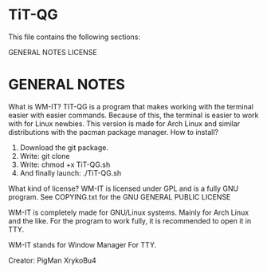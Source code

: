 TiT-QG
=========================

This file contains the following sections:

GENERAL NOTES
LICENSE

GENERAL NOTES
=============
What is WM-IT?
TIT-QG is a program that makes working with the terminal easier with easier commands. Because of this, the terminal is easier to work with for Linux newbies. This version is made for Arch Linux and similar distributions with the pacman package manager.
How to install?
1. Download the git package.
2. Write: git clone 
3. Write: chmod +x TiT-QG.sh
4. And finally launch: ./TiT-QG.sh

What kind of license? WM-IT is licensed under GPL and is a fully GNU program.
See COPYING.txt for the GNU GENERAL PUBLIC LICENSE

WM-IT is completely made for GNU/Linux systems. Mainly for Arch Linux and the like. For the program to work fully, it is recommended to open it in TTY.

WM-IT stands for Window Manager For TTY.

Creator: PigMan XrykoBu4
